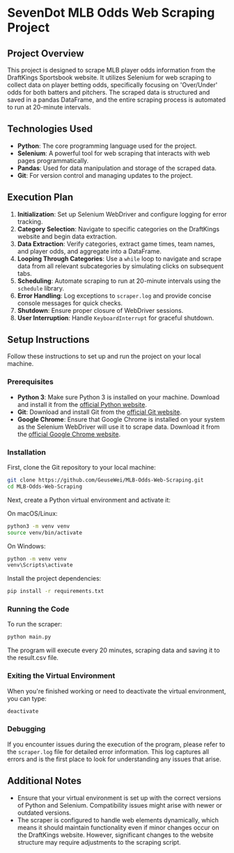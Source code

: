 # SevenDot MLB Odds Web Scraping Project

## Project Overview
This project is designed to scrape MLB player odds information from the DraftKings Sportsbook website. It utilizes Selenium for web scraping to collect data on player betting odds, specifically focusing on 'Over/Under' odds for both batters and pitchers. The scraped data is structured and saved in a pandas DataFrame, and the entire scraping process is automated to run at 20-minute intervals.

## Technologies Used

- **Python**: The core programming language used for the project.
- **Selenium**: A powerful tool for web scraping that interacts with web pages programmatically.
- **Pandas**: Used for data manipulation and storage of the scraped data.
- **Git**: For version control and managing updates to the project.

## Execution Plan

1. **Initialization**: Set up Selenium WebDriver and configure logging for error tracking.
2. **Category Selection**: Navigate to specific categories on the DraftKings website and begin data extraction.
3. **Data Extraction**: Verify categories, extract game times, team names, and player odds, and aggregate into a DataFrame.
4. **Looping Through Categories**: Use a `while` loop to navigate and scrape data from all relevant subcategories by simulating clicks on subsequent tabs.
5. **Scheduling**: Automate scraping to run at 20-minute intervals using the `schedule` library.
6. **Error Handling**: Log exceptions to `scraper.log` and provide concise console messages for quick checks.
7. **Shutdown**: Ensure proper closure of WebDriver sessions.
8. **User Interruption**: Handle `KeyboardInterrupt` for graceful shutdown.
## Setup Instructions

Follow these instructions to set up and run the project on your local machine.

### Prerequisites

- **Python 3**: Make sure Python 3 is installed on your machine. Download and install it from the [official Python website](https://www.python.org/downloads/).
- **Git**: Download and install Git from the [official Git website](https://git-scm.com/downloads).
- **Google Chrome**: Ensure that Google Chrome is installed on your system as the Selenium WebDriver will use it to scrape data. Download it from the [official Google Chrome website](https://www.google.com/chrome/).

### Installation

First, clone the Git repository to your local machine:

```bash
git clone https://github.com/GeuseWei/MLB-Odds-Web-Scraping.git
cd MLB-Odds-Web-Scraping
```

Next, create a Python virtual environment and activate it:

On macOS/Linux:

```bash
python3 -m venv venv
source venv/bin/activate
```

On Windows:

```bash
python -m venv venv
venv\Scripts\activate
```

Install the project dependencies:

```bash
pip install -r requirements.txt
```

### Running the Code

To run the scraper:

```bash
python main.py
```

The program will execute every 20 minutes, scraping data and saving it to the result.csv file.

### Exiting the Virtual Environment

When you're finished working or need to deactivate the virtual environment, you can type:

```bash
deactivate
```

### Debugging
If you encounter issues during the execution of the program, please refer to the `scraper.log`  file for detailed error information. This log captures all errors and is the first place to look for understanding any issues that arise. 

## Additional Notes

- Ensure that your virtual environment is set up with the correct versions of Python and Selenium. Compatibility issues might arise with newer or outdated versions.
- The scraper is configured to handle web elements dynamically, which means it should maintain functionality even if minor changes occur on the DraftKings website. However, significant changes to the website structure may require adjustments to the scraping script.

